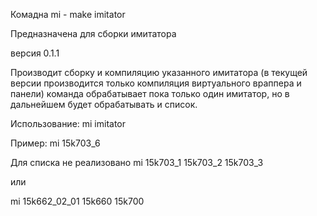 Комадна mi - make imitator

Предназначена для сборки имитатора

версия 0.1.1

Производит сборку и компиляцию указанного имитатора
(в текущей версии производится только компиляция 
виртуального враппера и панели)
команда обрабатывает пока только один имитатор,
но в дальнейшем будет обрабатывать и список.

Использование:
  mi imitator

Пример:
  mi 15k703_6

Для списка не реализовано 
  mi 15k703_1 15k703_2 15k703_3 

или 

  mi 15k662_02_01 15k660 15k700 
